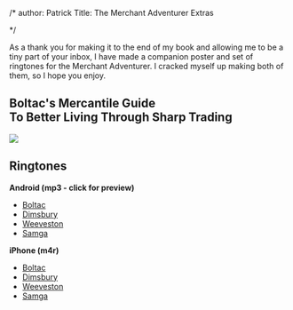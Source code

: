 /*
author: Patrick
Title: The Merchant Adventurer Extras

*/


As a thank you for making it to the end of my book and allowing me to be a tiny part of your inbox, I have made a companion poster and set of ringtones for the Merchant Adventurer. I cracked myself up making both of them, so I hope you enjoy. 


<h2>Boltac's Mercantile Guide <br>To Better Living Through Sharp Trading</h2>

<div class="smallimage">
<a href ="http://patrickemclean.com/media/BoltacSharpTrading.pdf"> <img src="http://www.patrickemclean.com/images/posterthumb.jpg"></a>
</div>




## Ringtones

**Android (mp3 - click for preview)**

* [Boltac](http://patrickemclean.com/media/boltacringtones/Boltac.mp3)
* [Dimsbury](http://patrickemclean.com/media/boltacringtones/Dimsbury.mp3)
* [Weeveston](http://patrickemclean.com/media/boltacringtones/Weeveston.mp3)
* [Samga](http://patrickemclean.com/media/boltacringtones/Samga.mp3)


**iPhone (m4r)**

* [Boltac](http://patrickemclean.com/media/boltacringtones/BoltaciPhone.m4r)
* [Dimsbury](http://patrickemclean.com/media/boltacringtones/DimsburyiPhone.m4r)
* [Weeveston](http://patrickemclean.com/media/boltacringtones/WeevestoniPhone.m4r)
* [Samga](http://patrickemclean.com/media/boltacringtones/SamgaiPhone.m4r)